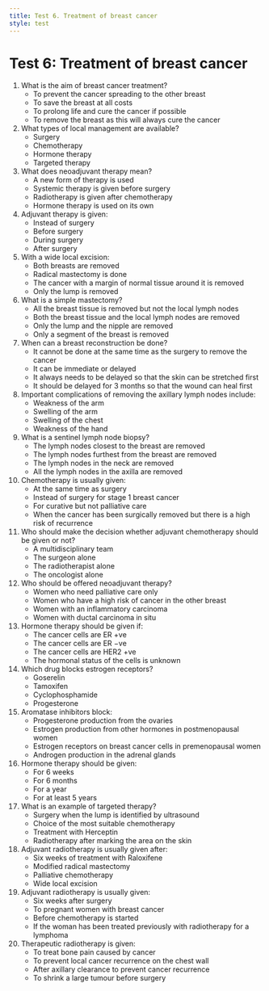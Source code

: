 ```yaml
---
title: Test 6. Treatment of breast cancer
style: test
---
```


# Test 6: Treatment of breast cancer

1.	What is the aim of breast cancer treatment?
	-	To prevent the cancer spreading to the other breast
	-	To save the breast at all costs
	+	To prolong life and cure the cancer if possible
	-	To remove the breast as this will always cure the cancer
2.	What types of local management are available?
	+	Surgery
	-	Chemotherapy
	-	Hormone therapy
	-	Targeted therapy
3.	What does neoadjuvant therapy mean?
	-	A new form of therapy is used
	+	Systemic therapy is given before surgery
	-	Radiotherapy is given after chemotherapy
	-	Hormone therapy is used on its own
4.	Adjuvant therapy is given:
	-	Instead of surgery
	-	Before surgery
	-	During surgery
	+	After surgery
5.	With a wide local excision:
	-	Both breasts are removed
	-	Radical mastectomy is done
	+	The cancer with a margin of normal tissue around it is removed
	-	Only the lump is removed
6.	What is a simple mastectomy?
	+	All the breast tissue is removed but not the local lymph nodes
	-	Both the breast tissue and the local lymph nodes are removed
	-	Only the lump and the nipple are removed
	-	Only a segment of the breast is removed
7.	When can a breast reconstruction be done?
	-	It cannot be done at the same time as the surgery to remove the cancer
	+	It can be immediate or delayed
	-	It always needs to be delayed so that the skin can be stretched first
	-	It should be delayed for 3 months so that the wound can heal first
8.	Important complications of removing the axillary lymph nodes include:
	-	Weakness of the arm
	+	Swelling of the arm
	-	Swelling of the chest
	-	Weakness of the hand
9.	What is a sentinel lymph node biopsy?
	+	The lymph nodes closest to the breast are removed
	-	The lymph nodes furthest from the breast are removed
	-	The lymph nodes in the neck are removed
	-	All the lymph nodes in the axilla are removed
10.	Chemotherapy is usually given:
	-	At the same time as surgery
	-	Instead of surgery for stage 1 breast cancer
	-	For curative but not palliative care
	+	When the cancer has been surgically removed but there is a high risk of recurrence
11.	Who should make the decision whether adjuvant chemotherapy should be given or not?
	+	A multidisciplinary team
	-	The surgeon alone
	-	The radiotherapist alone
	-	The oncologist alone
12.	Who should be offered neoadjuvant therapy?
	-	Women who need palliative care only
	-	Women who have a high risk of cancer in the other breast
	+	Women with an inflammatory carcinoma
	-	Women with ductal carcinoma in situ
13.	Hormone therapy should be given if:
	+	The cancer cells are ER +ve
	-	The cancer cells are ER −ve
	-	The cancer cells are HER2 +ve
	-	The hormonal status of the cells is unknown
14.	Which drug blocks estrogen receptors?
	-	Goserelin
	+	Tamoxifen
	-	Cyclophosphamide
	-	Progesterone
15.	Aromatase inhibitors block:
	-	Progesterone production from the ovaries
	+	Estrogen production from other hormones in postmenopausal women
	-	Estrogen receptors on breast cancer cells in premenopausal women
	-	Androgen production in the adrenal glands
16.	Hormone therapy should be given:
	-	For 6 weeks
	-	For 6 months
	-	For a year
	+	For at least 5 years
17.	What is an example of targeted therapy?
	-	Surgery when the lump is identified by ultrasound
	-	Choice of the most suitable chemotherapy
	+	Treatment with Herceptin
	-	Radiotherapy after marking the area on the skin
18.	Adjuvant radiotherapy is usually given after:
	-	Six weeks of treatment with Raloxifene
	-	Modified radical mastectomy
	-	Palliative chemotherapy
	+	Wide local excision
19.	Adjuvant radiotherapy is usually given:
	+	Six weeks after surgery
	-	To pregnant women with breast cancer
	-	Before chemotherapy is started
	-	If the woman has been treated previously with radiotherapy for a lymphoma
20.	Therapeutic radiotherapy is given:
	+	To treat bone pain caused by cancer
	-	To prevent local cancer recurrence on the chest wall
	-	After axillary clearance to prevent cancer recurrence
	-	To shrink a large tumour before surgery
